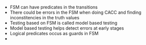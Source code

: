 * FSM can have predicates in the transitions  
* There could be errors in the FSM when doing CACC and finding inconstitencies in the truth values  
* Testing based on FSM is called model based testing  
* Model based testing helps detect errors at early stages  
* Logical predicates occus as guards in FSM  
* 
